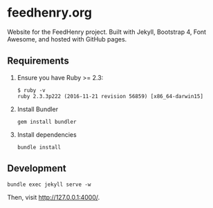 # feedhenry.org

Website for the FeedHenry project. Built with Jekyll, Bootstrap 4,
Font Awesome, and hosted with GitHub pages.

## Requirements

1. Ensure you have Ruby >= 2.3:

    ```
    $ ruby -v
    ruby 2.3.3p222 (2016-11-21 revision 56859) [x86_64-darwin15]
    ```

2. Install Bundler

    ```
    gem install bundler
    ```

3. Install dependencies

    ```
    bundle install
    ```

## Development

```
bundle exec jekyll serve -w
```

Then, visit http://127.0.0.1:4000/.
